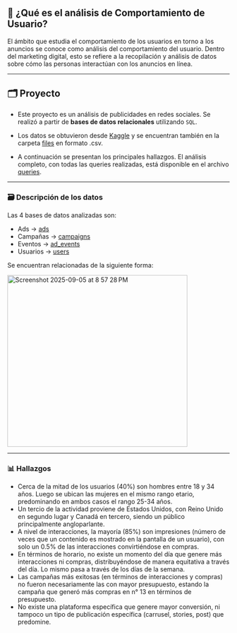 ## 🔎 ¿Qué es el análisis de Comportamiento de Usuario?
El ámbito que estudia el comportamiento de los usuarios en torno a los anuncios se conoce como análisis del comportamiento del usuario. Dentro del marketing digital, esto se refiere a la recopilación y análisis de datos sobre cómo las personas interactúan con los anuncios en línea.

---

## 🗂️ Proyecto
- Este proyecto es un análisis de publicidades en redes sociales. Se realizó a partir de **bases de datos relacionales** utilizando `SQL`. 

- Los datos se obtuvieron desde [Kaggle](https://www.kaggle.com/datasets/alperenmyung/social-media-advertisement-performance) y se encuentran también en la carpeta [files](/files) en formato .csv. 

- A continuación se presentan los principales hallazgos. El análisis completo, con todas las queries realizadas, está disponible en el archivo [queries](/files/queries.md).

---

### 🗃️ Descripción de los datos
Las 4 bases de datos analizadas son:
- Ads → [ads](/files/datasets/ads.csv)
- Campañas → [campaigns](/files/datasets/campaigns.csv)
- Eventos → [ad_events](/files/datasets/ad_events.csv)
- Usuarios → [users](/files/datasets/users.csv)

Se encuentran relacionadas de la siguiente forma:

<img width="408" height="388" alt="Screenshot 2025-09-05 at 8 57 28 PM" src="https://github.com/user-attachments/assets/0be6d38f-852c-4aca-9681-eb24a5fe3739" />

---

### 📊 Hallazgos
- Cerca de la mitad de los usuarios (40%) son hombres entre 18 y 34 años. Luego se ubican las mujeres en el mismo rango etario, predominando en ambos casos el rango 25-34 años.
- Un tercio de la actividad proviene de Estados Unidos, con Reino Unido en segundo lugar y Canadá en tercero, siendo un público principalmente angloparlante.
- A nivel de interacciones, la mayoría (85%) son impresiones (número de veces que un contenido es mostrado en la pantalla de un usuario), con solo un 0.5% de las interacciones convirtiéndose en compras.
- En términos de horario, no existe un momento del día que genere más interacciones ni compras, distribuyéndose de manera equitativa a través del día. Lo mismo pasa a través de los días de la semana.
- Las campañas más exitosas (en términos de interacciones y compras) no fueron necesariamente las con mayor presupuesto, estando la campaña que generó más compras en n° 13 en términos de presupuesto.
- No existe una plataforma específica que genere mayor conversión, ni tampoco un tipo de publicación específica (carrusel, stories, post) que predomine. 


